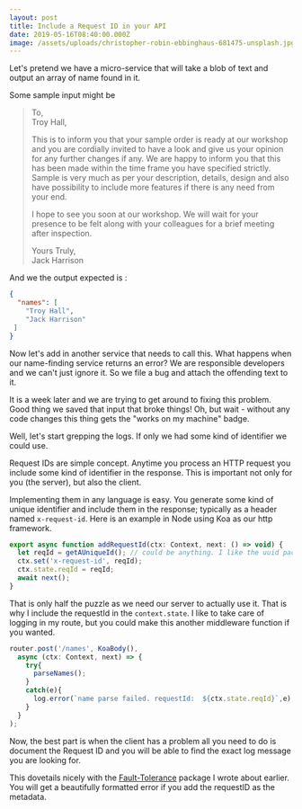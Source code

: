 ```yaml
---
layout: post
title: Include a Request ID in your API
date: 2019-05-16T08:40:00.000Z
image: /assets/uploads/christopher-robin-ebbinghaus-681475-unsplash.jpg
---
```

Let's pretend we have a micro-service that will take a blob of text and output an array of name found in it.

Some sample input might be

> To,  
> Troy Hall, 
>
> This is to inform you that your sample order is ready at our workshop and you are cordially invited to have a look and give us your opinion for any further changes if any. We are happy to inform you that this has been made within the time frame you have specified strictly. Sample is very much as per your description, details, design and also have possibility to include more features if there is any need from your end.
>
> I hope to see you soon at our workshop. We will wait for your presence to be felt along with your colleagues for a brief meeting after inspection.
>
> Yours Truly,  
> Jack Harrison

And we the output expected is :

```json
{
  "names": [
    "Troy Hall",
    "Jack Harrison"
 ]
}
```

Now let's add in another service that needs to call this. What happens when our name-finding service returns an error? We are responsible developers and we can't just ignore it. So we file a bug and attach the offending text to it. 

It is a week later and we are trying to get around to fixing this problem. Good thing we saved that input that broke things! Oh, but wait - without any code changes this thing gets the "works on my machine" badge.

Well, let's start grepping the logs. If only we had some kind of identifier we could use.

Request IDs are simple concept. Anytime you process an HTTP request you include some kind of identifier in the response. This is important not only for you (the server), but also the client. 

Implementing them in any language is easy. You generate some kind of unique identifier and include them in the response; typically as a header named `x-request-id`. Here is an example in Node using Koa as our http framework.

```javascript
export async function addRequestId(ctx: Context, next: () => void) {
  let reqId = getAUniqueId(); // could be anything. I like the uuid package
  ctx.set('x-request-id', reqId);
  ctx.state.reqId = reqId; 
  await next();
}
```

That is only half the puzzle as we need our server to actually use it. That is why I include the requestId in the `context.state`. I like to take care of logging in my route, but you could make this another middleware function if you wanted.

```javascript
router.post('/names', KoaBody(),
  async (ctx: Context, next) => {
    try{
      parseNames();
    }
    catch(e){
      log.error(`name parse failed. requestId:  ${ctx.state.reqId}`,e);
    }
  }
);
```

Now, the best part is when the client has a problem all you need to do is document the Request ID and you will be able to find the exact log message you are looking for.

This dovetails nicely with the [Fault-Tolerance](https://joekaiser.dev/2019/04/16/fault-tolerance-an-npm-package-to-format-and-normalize-errors) package I wrote about earlier. You will get a beautifully formatted error if you add the requestID as the metadata.
